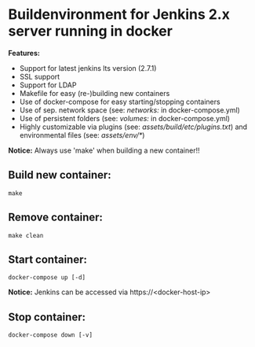 # Buildenvironment for Jenkins 2.x server running in docker

**Features:**

  * Support for latest jenkins lts version (2.7.1)
  * SSL support
  * Support for LDAP
  * Makefile for easy (re-)building new containers
  * Use of docker-compose for easy starting/stopping containers
  * Use of sep. network space (see: _networks:_ in docker-compose.yml)
  * Use of persistent folders (see: _volumes:_ in docker-compose.yml)
  * Highly customizable via plugins (see: _assets/build/etc/plugins.txt_) and
    environmental files (see: _assets/env/*_)

**Notice:** Always use 'make' when building a new container!!

## Build new container:

    make

## Remove container:

    make clean

## Start container:

    docker-compose up [-d]

**Notice:** Jenkins can be accessed via https://\<docker-host-ip\>

## Stop container:

    docker-compose down [-v]
